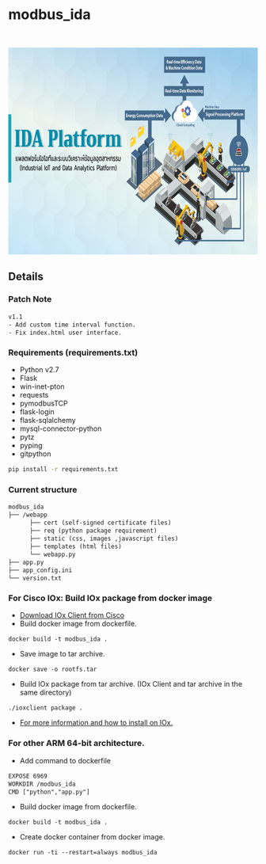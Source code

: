 # modbus_ida
<br>
<p align="center">
    <img src="/webapp/static/images/ida_platform.jpg" width="800" height="418">
</p>

## Details
### Patch Note
```
v1.1
- Add custom time interval function.
- Fix index.html user interface.
```
### Requirements (requirements.txt)
* Python v2.7
* Flask
* win-inet-pton
* requests
* pymodbusTCP
* flask-login
* flask-sqlalchemy
* mysql-connector-python
* pytz
* pyping
* gitpython
```sh
pip install -r requirements.txt
```
### Current structure
```
modbus_ida
├── /webapp
      ├── cert (self-signed certificate files)
      ├── req (python package requirement)
      ├── static (css, images ,javascript files)
      ├── templates (html files)
      └── webapp.py
├── app.py
├── app_config.ini
└── version.txt
```
### For Cisco IOx: Build IOx package from docker image
* [Download IOx Client from Cisco](https://software.cisco.com/download/home/286306005/type/286306762/release/1.10.0)
* Build docker image from dockerfile.
```
docker build -t modbus_ida .
```
* Save image to tar archive.
```
docker save -o rootfs.tar
```
* Build IOx package from tar archive. (IOx Client and tar archive in the same directory)
```
./ioxclient package .
```
* [For more information and how to install on IOx.](https://www.cisco.com/c/en/us/support/docs/routers/1101-industrial-integrated-services-router/214383-build-and-deploy-a-docker-iox-package-fo.html#anc7)

### For other ARM 64-bit architecture.
* Add command to dockerfile
```
EXPOSE 6969
WORKDIR /modbus_ida
CMD ["python","app.py"]
```
* Build docker image from dockerfile.
```
docker build -t modbus_ida .
```
* Create docker container from docker image.
```
docker run -ti --restart=always modbus_ida
```

